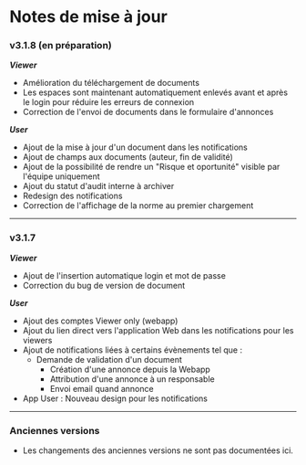 # Notes de mise à jour


### v3.1.8 (en préparation)

***Viewer***
- Amélioration du téléchargement de documents
- Les espaces sont maintenant automatiquement enlevés avant et après le login pour réduire les erreurs de connexion
- Correction de l'envoi de documents dans le formulaire d'annonces

***User***
- Ajout de la mise à jour d'un document dans les notifications
- Ajout de champs aux documents (auteur, fin de validité)
- Ajout de la possibilité de rendre un "Risque et oportunité" visible par l'équipe uniquement
- Ajout du statut d'audit interne à archiver
- Redesign des notifications
- Correction de l'affichage de la norme au premier chargement

---

### v3.1.7

***Viewer***
- Ajout de l'insertion automatique login et mot de passe
- Correction du bug de version de document

***User***
- Ajout des comptes Viewer only (webapp)
- Ajout du lien direct vers l'application Web dans les notifications pour les viewers
- Ajout de notifications liées à certains évènements tel que :
    - Demande de validation d'un document
        - Création d'une annonce depuis la Webapp
        - Attribution d'une annonce à un responsable
        - Envoi email quand annonce
- App User : Nouveau design pour les notifications

---

### Anciennes versions

- Les changements des anciennes versions ne sont pas documentées ici.